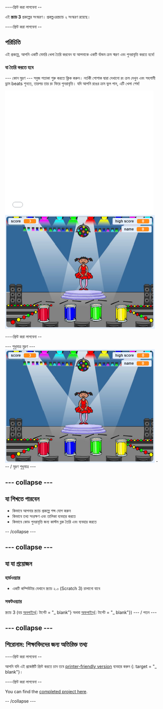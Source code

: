 \----প্রিন্ট করা লাগবেনা --

এই **স্ক্র্যাচ 3** প্রকল্পের সংস্করণ। প্রকল্প</a>এরস্ক্র্যাচ ২ সংস্করণ রয়েছে।</p> 

\----প্রিন্ট করা লাগবেনা --

## পরিচিতি

এই প্রকল্পে, আপনি একটি মেমরি খেলা তৈরি করবেন যা আপনাকে একটি র্যান্ডম ক্রম স্মরণ এবং পুনরাবৃত্তি করতে হবে!

### যা তৈরি করতে হবে

\--- কোন মুদ্রণ \--- সবুজ পতাকা শুরু করতে ক্লিক করুন। নর্তকী পোশাক দ্বারা দেখানো রং ক্রম দেখুন এবং সহগামী ড্রাম beats শুনতে, তারপর তার রং ফিরে পুনরাবৃত্তি। যদি আপনি রঙের ক্রম ভুল পান, এটি খেলা শেষ!

<div class="scratch-preview">
  <iframe allowtransparency="true" width="485" height="402" src="//scratch.mit.edu/projects/embed/284452634/?autostart=false" frameborder="0" allowfullscreen scrolling="no" mark="crwd-mark"></iframe> <img src="images/screenshot.png" /> 
</div>

\----প্রিন্ট করা লাগবেনা --

\--- শুধুমাত্র মুদ্রণ \--- ![screenshot of finished game](images/screenshot.png) \--- / মুদ্রণ শুধুমাত্র \---

## \--- collapse \---

## যা শিখতে পারবেন

+ কিভাবে আপনার স্ক্র্যাচ প্রকল্পে শব্দ যোগ করুন
+ কিভাবে তথ্য সংরক্ষণ এবং তালিকা ব্যবহার করতে
+ কিভাবে কোড পুনরাবৃত্তি জন্য কাস্টম ব্লক তৈরি এবং ব্যবহার করতে

-- /collapse \---

## \--- collapse \---

## যা যা প্রয়োজন

### হার্ডওয়্যার

+ একটি কম্পিউটার যেথানে স্ক্র্যাচ ২.০ (Scratch 3) চালানো যাবে

### সফটওয়্যার

স্ক্র্যাচ 3 (হয় [অনলাইন](https://rpf.io/scratchon){: টার্গেট = "_ blank"} অথবা [অফলাইন](https://rpf.io/scratchoff){: টার্গেট = "_ blank"}) \--- / পতন \---

## \--- collapse \---

## শিরোনাম: শিক্ষাবিদদের জন্য অতিরিক্ত তথ্য

\----প্রিন্ট করা লাগবেনা --

আপনি যদি এই প্রজেক্টটি প্রিন্ট করতে চান তবে [printer-friendly version](https://projects.raspberrypi.org/en/projects/memory/print) ব্যবহার করুন {: target = "_ blank"}।

\----প্রিন্ট করা লাগবেনা --

You can find the [completed project here](http://rpf.io/p/en/memory-get).

-- /collapse \---